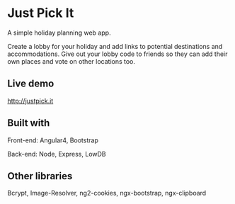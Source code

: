 # Just Pick It
A simple holiday planning web app.

Create a lobby for your holiday and add links to potential destinations and accommodations. Give out your lobby code to friends so they can add their own places and vote on other locations too.

## Live demo
http://justpick.it

## Built with
Front-end: Angular4, Bootstrap

Back-end: Node, Express, LowDB

## Other libraries
Bcrypt, Image-Resolver, ng2-cookies, ngx-bootstrap, ngx-clipboard

